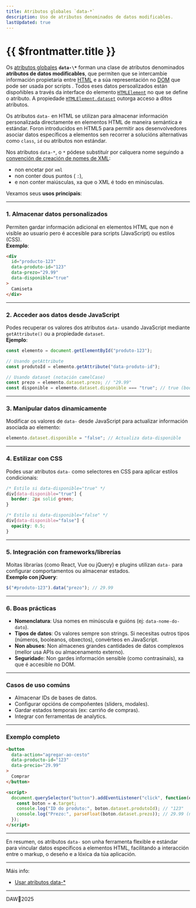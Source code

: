 ```yaml
---
title: Atributos globales `data-*`
description: Uso de atributos denominados de datos modificables. 
lastUpdated: true
---
```


# {{ $frontmatter.title }}

Os [atributos globales](https://developer.mozilla.org/en-US/docs/Web/HTML/Reference/Global_attributes) **`data-\*`** forman una clase de atributos denominados **atributos de datos modificables**, que permiten que se intercambie información propietaria entre [HTML](https://developer.mozilla.org/en-US/docs/Web/HTML) e a súa representación no [DOM](https://developer.mozilla.org/en-US/docs/Web/API/Document_Object_Model) que pode ser usada por scripts . Todos eses datos persoalizados están dispoñibles a través da interface do elemento [`HTMLElement`](https://developer.mozilla.org/es/docs/Web/API/HTMLElement) no que se define o atributo. A propiedade [`HTMLElement.dataset`](https://developer.mozilla.org/en-US/docs/Web/API/HTMLElement/dataset) outorga acceso a ditos atributos.

Os atributos `data-` en HTML se utilizan para almacenar información personalizada directamente en elementos HTML de maneira semántica e estándar. Foron introducidos en HTML5 para permitir aos desenvolvedores asociar datos específicos a elementos sen recorrer a solucións alternativas como `class`, `id` ou atributos non estándar. 

Nos atributos `data-*`, o `*` pódese substituír por calquera nome seguindo a [convención de creación de nomes de XML](https://www.w3.org/TR/REC-xml/#NT-Name):

- non encetar por `xml`
- non conter dous puntos ( `:`),
- e non conter maiúsculas, xa que o XML é todo en minúsculas.

Vexamos seus **usos principais**:

---

### **1. Almacenar datos personalizados**
Permiten gardar información adicional en elementos HTML que non é visible ao usuario pero é accesible para scripts (JavaScript) ou estilos (CSS).  
**Exemplo**:  

```html
<div 
  id="producto-123" 
  data-produto-id="123" 
  data-prezo="29.99" 
  data-disponible="true"
>
  Camiseta
</div>
```

---

### **2. Acceder aos datos desde JavaScript**

Podes recuperar os valores dos atributos `data-` usando JavaScript mediante `getAttribute()` ou a propiedade `dataset`.  
**Ejemplo**:  

```javascript
const elemento = document.getElementById("produto-123");

// Usando getAttribute
const produtoId = elemento.getAttribute("data-produto-id");

// Usando dataset (notación camelCase)
const prezo = elemento.dataset.prezo; // "29.99"
const disponible = elemento.dataset.disponible === "true"; // true (booleano)
```

---

### **3. Manipular datos dinamicamente**

Modificar os valores de `data-` desde JavaScript para actualizar información asociada ao elemento:  
```javascript
elemento.dataset.disponible = "false"; // Actualiza data-disponible
```

---

### **4. Estilizar con CSS**
Podes usar atributos `data-` como selectores en CSS para aplicar estilos condicionais:  
```css
/* Estilo si data-disponible="true" */
div[data-disponible="true"] {
  border: 2px solid green;
}

/* Estilo si data-disponible="false" */
div[data-disponible="false"] {
  opacity: 0.5;
}
```

---

### **5. Integración con frameworks/librerías**
Moitas librarías (como React, Vue ou jQuery) e plugins utilizan `data-` para configurar comportamentos ou almacenar estados.  
**Exemplo con jQuery**:  

```javascript
$("#produto-123").data("prezo"); // 29.99
```

---

### **6. Boas prácticas**

- **Nomenclatura**: Usa nomes en minúscula e guións (ej: `data-nome-do-dato`).
- **Tipos de datos**: Os valores sempre son strings. Si necesitas outros tipos (números, booleanos, obxectos), convérteos en JavaScript.
- **Non abuses**: Non almacenes grandes cantidades de datos complexos (mellor usa APIs ou almacenamento externo).
- **Seguridad**e: Non gardes información sensible (como contrasinais), xa que é accesible no DOM.

---

### **Casos de uso comúns**

- Almacenar IDs de bases de datos.
- Configurar opcións de compoñentes (sliders, modales).
- Gardar estados temporais (ex: carriño de compras).
- Integrar con ferramentas de analytics.

---

### **Exemplo completo**

```html
<button 
  data-action="agregar-ao-cesto" 
  data-producto-id="123" 
  data-precio="29.99"
>
  Comprar
</button>

<script>
  document.querySelector("button").addEventListener("click", function(e) {
    const boton = e.target;
    console.log("ID do produto:", boton.dataset.produtoId); // "123"
    console.log("Prezo:", parseFloat(boton.dataset.prezo)); // 29.99 (número)
  });
</script>
```

---

En resumen, os atributos `data-` son unha ferramenta flexible e estándar para vincular datos específicos a elementos HTML, facilitando a interacción entre o markup, o deseño e a lóxica da túa aplicación.

---

Máis info:

- [Usar atributos data-*](https://developer.mozilla.org/en-US/docs/Web/HTML/How_to/Use_data_attributes)

---

DAW🧊2025
